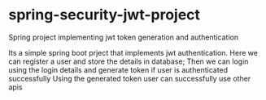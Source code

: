 # spring-security-jwt-project
Spring project implementing jwt token generation and authentication

Its a simple spring boot prject that implements jwt authentication. 
Here we can register a user and store the details in database;
Then we can login using the login details and generate token if user is authenticated successfully
Using the generated token user can successfully use other apis
